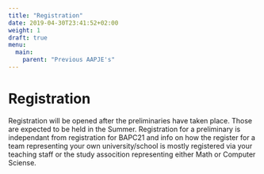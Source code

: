 ```yaml
---
title: "Registration"
date: 2019-04-30T23:41:52+02:00
weight: 1
draft: true
menu:
  main:
    parent: "Previous AAPJE's"
---
```

# Registration

Registration will be opened after the preliminaries have taken place. Those are expected to be held in the Summer. Registration for a preliminary is independant from registration for BAPC21 and info on how the register for a team representing your own university/school is mostly registered via your teaching staff or the study assocition representing either Math or Computer Sciense.
